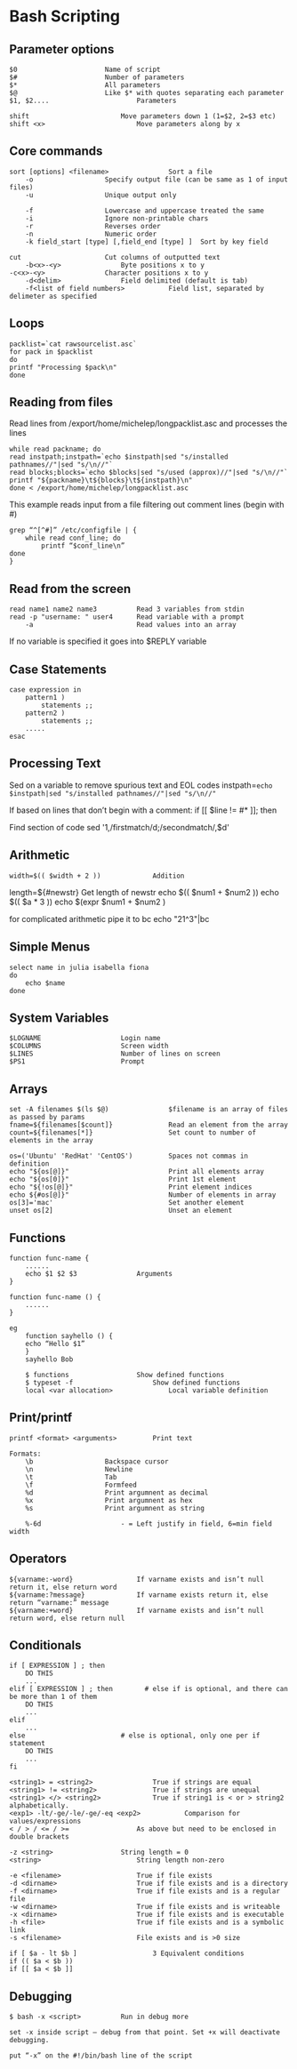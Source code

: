 # Bash Scripting					
                    
                
## Parameter options

	$0						Name of script
    $#						Number of parameters
	$*						All parameters
	$@						Like $* with quotes separating each parameter
	$1, $2....						Parameters

	shift						Move parameters down 1 (1=$2, 2=$3 etc)
	shift <x>						Move parameters along by x

## Core commands

	sort [options] <filename>				Sort a file
		-o					Specify output file (can be same as 1 of input files)
		-u					Unique output only 

		-f					Lowercase and uppercase treated the same
		-i					Ignore non-printable chars
		-r					Reverses order
		-n					Numeric order
		-k field_start [type] [,field_end [type] ]	Sort by key field
	
	cut						Cut columns of outputted text
		-b<x>-<y>				Byte positions x to y
	-c<x>-<y>				Character positions x to y
		-d<delim>				Field delimited (default is tab)
		-f<list of field numbers>			Field list, separated by delimeter as specified


## Loops

    packlist=`cat rawsourcelist.asc`			
    for pack in $packlist
    do
    printf "Processing $pack\n"
    done


## Reading from files

Read lines from /export/home/michelep/longpacklist.asc and processes the lines

    while read packname; do
    read instpath;instpath=`echo $instpath|sed "s/installed pathnames//"|sed "s/\n//"`
    read blocks;blocks=`echo $blocks|sed "s/used (approx)//"|sed "s/\n//"`
    printf "${packname}\t${blocks}\t${instpath}\n"
    done < /export/home/michelep/longpacklist.asc

This example reads input from a file filtering out comment lines (begin with #)
	
	grep “^[^#]” /etc/configfile | {
		while read conf_line; do
			printf “$conf_line\n”
	done	
	}


## Read from the screen

	read name1 name2 name3			Read 3 variables from stdin
	read -p "username: " user4		Read variable with a prompt
        -a					        Read values into an array


If no variable is specified it goes into $REPLY variable


## Case Statements

	case expression in
		pattern1 )
			statements ;;
		pattern2 )
			statements ;;
		.....
	esac


## Processing Text

Sed on a variable to remove spurious text and EOL codes
	instpath=`echo $instpath|sed "s/installed pathnames//"|sed "s/\n//"`	

If based on lines that don’t begin with a comment:
	if [[ $line != \#* ]]; then

Find section of code
		sed '1,/firstmatch/d;/secondmatch/,$d'


## Arithmetic

	width=$(( $width + 2 ))				Addition
length=${#newstr}				Get length of newstr
echo $(( $num1 + $num2 ))
	echo $(( $a * 3 ))
echo $(expr $num1 + $num2 )

for complicated arithmetic pipe it to bc
		echo "21^3"|bc


## Simple Menus

    select name in julia isabella fiona 
    do
        echo $name
    done



## System Variables

	$LOGNAME					Login name
	$COLUMNS					Screen width
	$LINES						Number of lines on screen
	$PS1						Prompt

## Arrays

	set -A filenames $(ls $@)				$filename is an array of files as passed by params
	fname=${filenames[$count]}			    Read an element from the array
	count=${filenames[*]}				    Set count to number of elements in the array

    os=('Ubuntu' 'RedHat' 'CentOS')			Spaces not commas in definition
    echo "${os[@]}"					        Print all elements array
    echo "${os[0]}"					        Print 1st element 
    echo "${!os[@]}"					    Print element indices
    echo ${#os[@]}"					        Number of elements in array
    os[3]='mac'					            Set another element
    unset os[2]					            Unset an element


## Functions

	function func-name {
		......
		echo $1 $2 $3				Arguments
	}

    function func-name () {
        ......
    }

    eg
        function sayhello () {
        echo “Hello $1”
        }
        sayhello Bob

        $ functions					Show defined functions
        $ typeset -f					Show defined functions
        local <var allocation>				Local variable definition


## Print/printf

	printf <format> <arguments>			Print text

	Formats:
		\b					Backspace cursor
		\n					Newline
		\t					Tab
		\f					Formfeed
		%d					Print argumnent as decimal
		%x					Print argumnent as hex
		%s					Print argumnent as string

		%-6d					- = Left justify in field, 6=min field width



## Operators

	${varname:-word}				If varname exists and isn’t null return it, else return word
	${varname:?message}				If varname exists return it, else return “varname:” message
	${varname:+word}				If varname exists and isn’t null return word, else return null


## Conditionals

	if [ EXPRESSION ] ; then 
        DO THIS 
        ... 
    elif [ EXPRESSION ] ; then        # else if is optional, and there can be more than 1 of them 
        DO THIS 
        ... 
    elif 
        ... 
    else                        # else is optional, only one per if statement 
        DO THIS 
        ... 
    fi       

	<string1> = <string2>				True if strings are equal
	<string1> != <string2>				True if strings are unequal
	<string1> </> <string2>				True if string1 is < or > string2 alphabetically.
	<exp1> -lt/-ge/-le/-ge/-eq <exp2>			Comparison for values/expressions
	< / > / <= / >=					As above but need to be enclosed in double brackets

	-z <string>					String length = 0
	<string>	 					String length non-zero
	
	-e <filename>					True if file exists
	-d <dirname>					True if file exists and is a directory
	-f <dirname>					True if file exists and is a regular file
	-w <dirname>					True if file exists and is writeable
	-x <dirname>					True if file exists and is executable
    -h <file>						True if file exists and is a symbolic link
	-s <filename>					File exists and is >0 size

	if [ $a - lt $b ]					3 Equivalent conditions
	if (( $a < $b ))
	if [[ $a < $b ]]

## Debugging

    $ bash -x <script>			Run in debug more

    set -x inside script – debug from that point. Set +x will deactivate debugging.

    put “-x” on the #!/bin/bash line of the script

